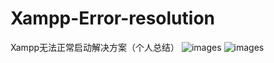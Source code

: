 # Xampp-Error-resolution
Xampp无法正常启动解决方案（个人总结）
![images](https://github.com/fre2dom/Xampp-Error-resolution/blob/master/xampp%E6%97%A0%E6%B3%95%E6%AD%A3%E5%B8%B8%E5%90%AF%E5%8A%A8%E8%A7%A3%E5%86%B3%E6%96%B9%E6%B3%951.png)
![images](https://github.com/fre2dom/Xampp-Error-resolution/blob/master/xampp%E6%97%A0%E6%B3%95%E6%AD%A3%E5%B8%B8%E5%90%AF%E5%8A%A8%E8%A7%A3%E5%86%B3%E6%96%B9%E6%B3%952.png)
